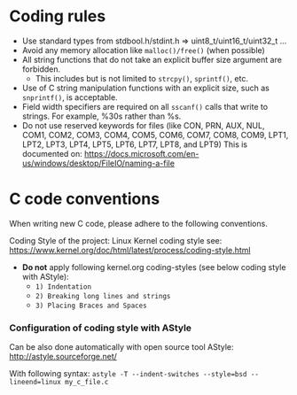 Coding rules
==================
* Use standard types from stdbool.h/stdint.h => uint8_t/uint16_t/uint32_t ...
* Avoid any memory allocation like `malloc()/free()` (when possible)
* All string functions that do not take an explicit buffer size argument are forbidden.
  * This includes but is not limited to `strcpy()`, `sprintf()`, etc.
* Use of C string manipulation functions with an explicit size, such as `snprintf()`, is acceptable.
* Field width specifiers are required on all `sscanf()` calls that write to strings. For example, %30s rather than %s.
* Do not use reserved keywords for files (like CON, PRN, AUX, NUL, COM1, COM2, COM3, COM4, COM5, COM6, COM7, COM8, COM9, LPT1, LPT2, LPT3, LPT4, LPT5, LPT6, LPT7, LPT8, and LPT9) This is documented on: https://docs.microsoft.com/en-us/windows/desktop/FileIO/naming-a-file

C code conventions
==================
When writing new C code, please adhere to the following conventions.

Coding Style of the project: Linux Kernel coding style see: https://www.kernel.org/doc/html/latest/process/coding-style.html
- **Do not** apply following kernel.org coding-styles (see below coding style with AStyle):
  - `1) Indentation`
  - `2) Breaking long lines and strings`
  - `3) Placing Braces and Spaces`

### Configuration of coding style with AStyle

Can be also done automatically with open source tool AStyle: http://astyle.sourceforge.net/

With following syntax: `astyle -T --indent-switches --style=bsd --lineend=linux my_c_file.c`
